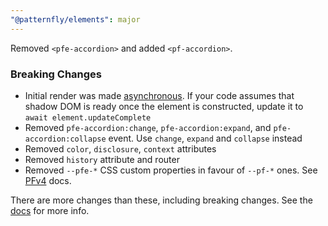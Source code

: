```yaml
---
"@patternfly/elements": major
---
```


Removed `<pfe-accordion>` and added `<pf-accordion>`.

### Breaking Changes
- Initial render was made [asynchronous][async].
  If your code assumes that shadow DOM is ready once the element is constructed,
  update it to `await element.updateComplete`
- Removed `pfe-accordion:change`, `pfe-accordion:expand`, and 
  `pfe-accordion:collapse` event.
  Use `change`, `expand` and `collapse` instead
- Removed `color`, `disclosure`, `context` attributes
- Removed `history` attribute and router
- Removed `--pfe-*` CSS custom properties in favour of `--pf-*` ones. See 
  [PFv4][PFv4] docs.

There are more changes than these, including breaking changes. See the 
[docs][docs] for more info.

[docs]: https://patternflyelements.org/components/progress-stepper/
[async]: https://lit.dev/docs/components/lifecycle/#reactive-update-cycle
[PFv4]: https://patternfly.org/v4/

